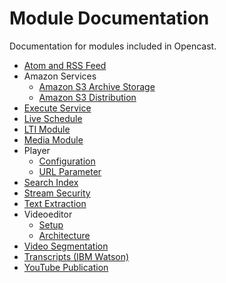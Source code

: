 # Module Documentation

Documentation for modules included in Opencast.

* [Atom and RSS Feed](atomrss.md)
* Amazon Services
    * [Amazon S3 Archive Storage](awss3archive.md)
    * [Amazon S3 Distribution](awss3distribution.md)
* [Execute Service](execute.md)
* [Live  Schedule](liveschedule.md)
* [LTI Module](ltimodule.md)
* [Media Module](mediamodule.configuration.md)
* Player
    * [Configuration](player.configuration.md)
    * [URL Parameter](player.url.parameter.md)
* [Search Index](searchindex.md)
* [Stream Security](stream-security.md)
* [Text Extraction](textextraction.md)
* Videoeditor
    * [Setup](videoeditor.setup.md)
    * [Architecture](videoeditor.architecture.md)
* [Video Segmentation](videosegmentation.md)
* [Transcripts (IBM Watson)](watsontranscripts.md)
* [YouTube Publication](youtubepublication.md)
